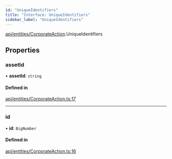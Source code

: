```yaml
---
id: "UniqueIdentifiers"
title: "Interface: UniqueIdentifiers"
sidebar_label: "UniqueIdentifiers"
---
```


[api/entities/CorporateAction](../../../../../modules/API/Entities/CorporateAction/CorporateAction.md).UniqueIdentifiers

## Properties

### assetId

• **assetId**: `string`

#### Defined in

[api/entities/CorporateAction.ts:17](https://github.com/PolymeshAssociation/polymesh-sdk/blob/49a0066c3/src/api/entities/CorporateAction.ts#L17)

___

### id

• **id**: `BigNumber`

#### Defined in

[api/entities/CorporateAction.ts:16](https://github.com/PolymeshAssociation/polymesh-sdk/blob/49a0066c3/src/api/entities/CorporateAction.ts#L16)
